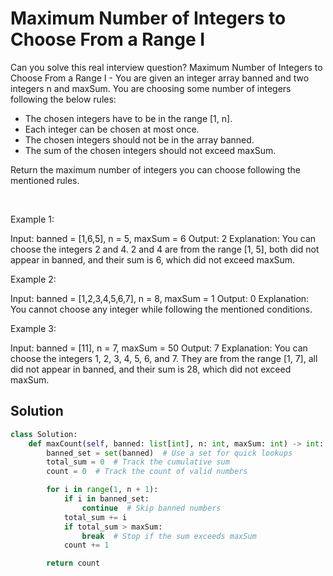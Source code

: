 # Maximum Number of Integers to Choose From a Range I

Can you solve this real interview question? Maximum Number of Integers to Choose From a Range I - You are given an integer array banned and two integers n and maxSum. You are choosing some number of integers following the below rules:

 * The chosen integers have to be in the range [1, n].
 * Each integer can be chosen at most once.
 * The chosen integers should not be in the array banned.
 * The sum of the chosen integers should not exceed maxSum.

Return the maximum number of integers you can choose following the mentioned rules.

 

Example 1:


Input: banned = [1,6,5], n = 5, maxSum = 6
Output: 2
Explanation: You can choose the integers 2 and 4.
2 and 4 are from the range [1, 5], both did not appear in banned, and their sum is 6, which did not exceed maxSum.


Example 2:


Input: banned = [1,2,3,4,5,6,7], n = 8, maxSum = 1
Output: 0
Explanation: You cannot choose any integer while following the mentioned conditions.


Example 3:


Input: banned = [11], n = 7, maxSum = 50
Output: 7
Explanation: You can choose the integers 1, 2, 3, 4, 5, 6, and 7.
They are from the range [1, 7], all did not appear in banned, and their sum is 28, which did not exceed maxSum.

## Solution
```py
class Solution:
    def maxCount(self, banned: list[int], n: int, maxSum: int) -> int:
        banned_set = set(banned)  # Use a set for quick lookups
        total_sum = 0  # Track the cumulative sum
        count = 0  # Track the count of valid numbers

        for i in range(1, n + 1):
            if i in banned_set:
                continue  # Skip banned numbers
            total_sum += i
            if total_sum > maxSum:
                break  # Stop if the sum exceeds maxSum
            count += 1

        return count
```
